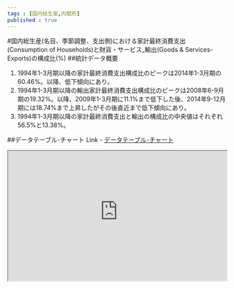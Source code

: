 ```yaml
--- 
tags : [国内総生産,内閣府] 
published : true
---
```

#国内総生産(名目、季節調整、支出側)における家計最終消費支出(Consumption of Households)と財貨・サービス_輸出(Goods & Services-Exports)の構成比(%) 
##統計データ概要
1. 1994年1-3月期以降の家計最終消費支出構成比のピークは2014年1-3月期の60.46%。以降、低下傾向にあり。
1. 1994年1-3月期以降の輸出家計最終消費支出構成比のピークは2008年6-9月期の19.32%。以降、2009年1-3月期に11.1%まで低下した後、2014年9-12月期には18.74%まで上昇したがその後直近まで低下傾向にあり。
1. 1994年1-3月期以降の家計最終消費支出と輸出の構成比の中央値はそれぞれ56.5%と13.38%。







##データテーブル･チャート
Link - [データテーブル･チャート](http://knowledgevault.saecanet.com/charts/am-consulting.co.jp-2016-09-05-16-39-30.html)

<iframe src="http://knowledgevault.saecanet.com/charts/am-consulting.co.jp-2016-09-05-16-39-30.html" width="100%" height="300px"></iframe>